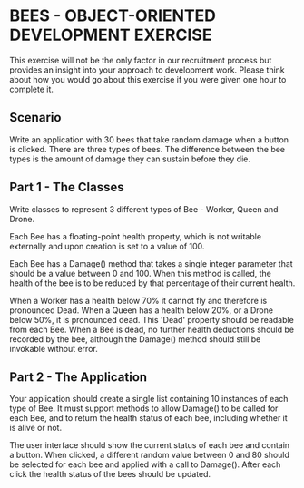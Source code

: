 # BEES - OBJECT-ORIENTED DEVELOPMENT EXERCISE

This exercise will not be the only factor in our recruitment process but provides an insight into your approach to
development work. Please think about how you would go about this exercise if you were given one hour to complete it.

## Scenario

Write an application with 30 bees that take random damage when a button is clicked. There are three types of bees. The
difference between the bee types is the amount of damage they can sustain before they die.

## Part 1 - The Classes

Write classes to represent 3 different types of Bee - Worker, Queen and Drone.

Each Bee has a floating-point health property, which is not writable externally and upon creation is set to a value of 100.
 
Each Bee has a Damage() method that takes a single integer parameter that should be a value between 0 and 100. When this
method is called, the health of the bee is to be reduced by that percentage of their current health.

When a Worker has a health below 70% it cannot fly and therefore is pronounced Dead. When a Queen has a health below
20%, or a Drone below 50%, it is pronounced dead. This 'Dead' property should be readable from each Bee. When a Bee is
dead, no further health deductions should be recorded by the bee, although the Damage() method should still be invokable
without error.

## Part 2 - The Application

Your application should create a single list containing 10 instances of each type of Bee. It must support methods to
allow Damage() to be called for each Bee, and to return the health status of each bee, including whether it is alive or
not.

The user interface should show the current status of each bee and contain a button. When clicked, a different random
value between 0 and 80 should be selected for each bee and applied with a call to Damage(). After each click the health
status of the bees should be updated. 
